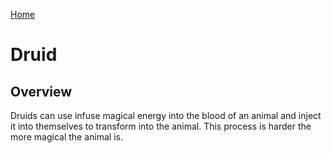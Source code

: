 [Home](../../README.md)

# Druid

## Overview

Druids can use infuse magical energy into the blood of an animal and inject it into themselves to transform into the animal. This process is harder the more magical the animal is.  